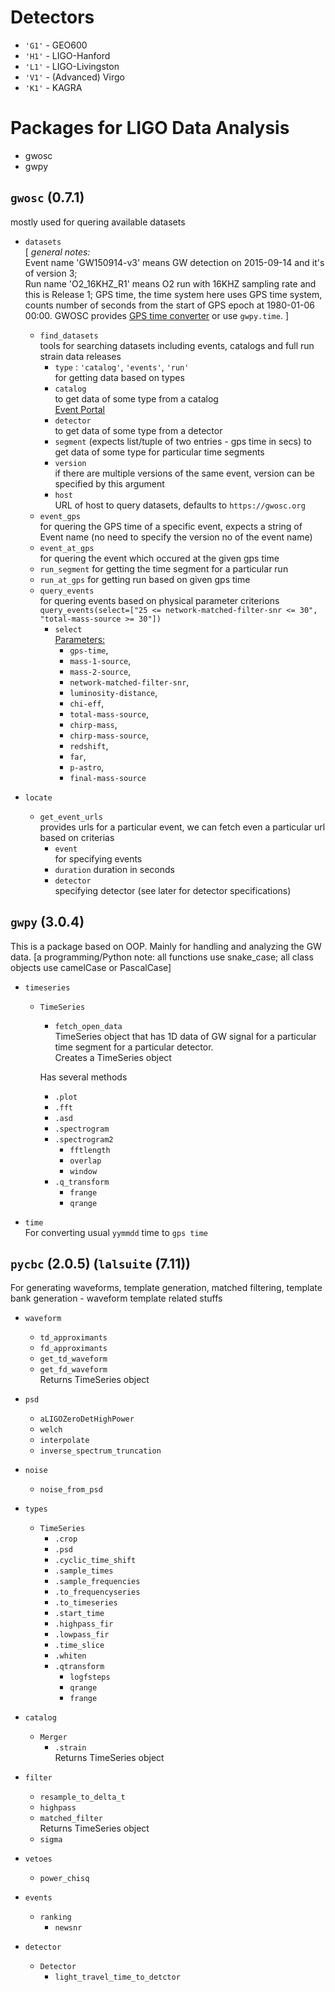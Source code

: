 # Detectors
- `'G1'` - GEO600
- `'H1'` - LIGO-Hanford
- `'L1'` - LIGO-Livingston
- `'V1'` - (Advanced) Virgo
- `'K1'` - KAGRA


# Packages for LIGO Data Analysis
- gwosc
- gwpy

## `gwosc` (0.7.1)
 
mostly used for quering available datasets
- `datasets`  
[
    *general notes:*   
        Event name 'GW150914-v3' means GW detection on  2015-09-14 and it's of version 3;  
        Run name 'O2_16KHZ_R1' means O2 run with 16KHZ sampling rate and this is Release 1;
        GPS time, the time system here uses GPS time system, counts number of seconds from the start of GPS epoch at 1980-01-06 00:00. GWOSC provides [GPS time converter](https://www.gw-openscience.org/gps/") or use `gwpy.time`.
]
    - `find_datasets`  
    tools for searching datasets including events, catalogs and full run strain data releases
        - `type` : `'catalog'`, `'events'`, `'run'`  
        for getting data based on types
        - `catalog`  
        to get data of some type from a catalog  
        [Event Portal](https://gw-openscience.org/eventapi)
        - `detector`  
        to get data of some type from a detector
        - `segment` (expects list/tuple of two entries - gps time in secs)
        to get data of some type for particular time segments
        - `version`  
        if there are multiple versions of the same event, version can be specified by this argument
        - `host`  
        URL of host to query datasets, defaults to `https://gwosc.org`
    - `event_gps`  
    for quering the GPS time of a specific event, expects a string of Event name (no need to specify the version no of the event name) 
    - `event_at_gps`  
    for quering the event which occured at the given gps time
    - `run_segment`
    for getting the time segment for a particular run
    - `run_at_gps`
    for getting run based on given gps time
    - `query_events`   
    for quering events based on physical parameter criterions
    `query_events(select=["25 <= network-matched-filter-snr <= 30", "total-mass-source >= 30"])`
        - `select`  
            [Parameters:](https://www.gwosc.org/apidocs/#event5)
            - ``gps-time``,
            - ``mass-1-source``,
            - ``mass-2-source``,
            - ``network-matched-filter-snr``,
            - ``luminosity-distance``,
            - ``chi-eff``,
            - ``total-mass-source``,
            - ``chirp-mass``,
            - ``chirp-mass-source``,
            - ``redshift``,
            - ``far``,
            - ``p-astro``,
            - ``final-mass-source``

- `locate`
    - `get_event_urls`  
    provides urls for a particular event, we can fetch even a particular url based on criterias
        - `event`  
        for specifying events
        - `duration`
        duration in seconds
        - `detector`  
        specifying detector (see later for detector specifications)


## `gwpy` (3.0.4)
This is a package based on OOP. Mainly for handling and analyzing the GW data.
[a programming/Python note: all functions use snake_case; all class objects use camelCase or PascalCase]

- `timeseries`
    - `TimeSeries`
        - `fetch_open_data`  
        TimeSeries object that has 1D data of GW signal for a particular time segment for a particular detector.  
        Creates a TimeSeries object

        Has several methods
        - `.plot`
        - `.fft`
        - `.asd`
        - `.spectrogram`
        - `.spectrogram2`
            - `fftlength`
            - `overlap`
            - `window`
        - `.q_transform`
            - `frange`
            - `qrange`

- `time`  
For converting usual `yymmdd` time to `gps time`

## `pycbc` (2.0.5) (`lalsuite` (7.11))
For generating waveforms, template generation, matched filtering, template bank generation - waveform template related stuffs

- `waveform`
    - `td_approximants`
    - `fd_approximants`
    - `get_td_waveform`
    - `get_fd_waveform`  
    Returns TimeSeries object

- `psd`
    - `aLIGOZeroDetHighPower`
    - `welch`
    - `interpolate`
    - `inverse_spectrum_truncation`

- `noise`
    - `noise_from_psd`

- `types`
    - `TimeSeries`
        - `.crop`
        - `.psd`
        - `.cyclic_time_shift`
        - `.sample_times`
        - `.sample_frequencies`
        - `.to_frequencyseries`
        - `.to_timeseries`
        - `.start_time`
        - `.highpass_fir`
        - `.lowpass_fir`
        - `.time_slice`
        - `.whiten`
        - `.qtransform`
            - `logfsteps`
            - `qrange`
            - `frange`

- `catalog`
    - `Merger`
        - `.strain`  
        Returns TimeSeries object

- `filter`
    - `resample_to_delta_t`
    - `highpass`
    - `matched_filter`  
    Returns TimeSeries object
    - `sigma`

- `vetoes`
    - `power_chisq`

- `events`
    - `ranking`
        - `newsnr`

- `detector`
    - `Detector`
        - `light_travel_time_to_detctor`
